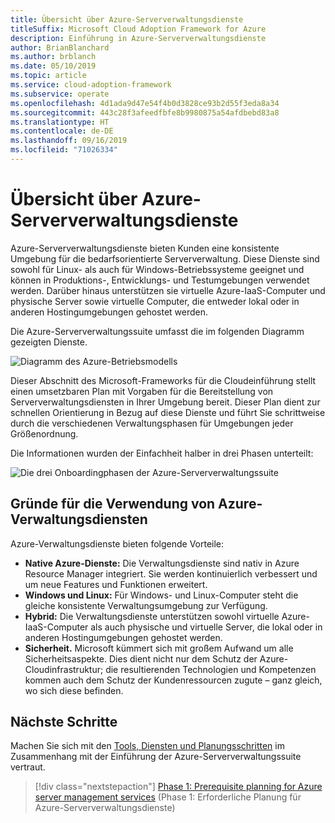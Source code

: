 ```yaml
---
title: Übersicht über Azure-Serververwaltungsdienste
titleSuffix: Microsoft Cloud Adoption Framework for Azure
description: Einführung in Azure-Serververwaltungsdienste
author: BrianBlanchard
ms.author: brblanch
ms.date: 05/10/2019
ms.topic: article
ms.service: cloud-adoption-framework
ms.subservice: operate
ms.openlocfilehash: 4d1ada9d47e54f4b0d3828ce93b2d55f3eda8a34
ms.sourcegitcommit: 443c28f3afeedfbfe8b9980875a54afdbebd83a8
ms.translationtype: HT
ms.contentlocale: de-DE
ms.lasthandoff: 09/16/2019
ms.locfileid: "71026334"
---
```

# <a name="overview-of-azure-server-management-services"></a>Übersicht über Azure-Serververwaltungsdienste

Azure-Serververwaltungsdienste bieten Kunden eine konsistente Umgebung für die bedarfsorientierte Serververwaltung. Diese Dienste sind sowohl für Linux- als auch für Windows-Betriebssysteme geeignet und können in Produktions-, Entwicklungs- und Testumgebungen verwendet werden. Darüber hinaus unterstützen sie virtuelle Azure-IaaS-Computer und physische Server sowie virtuelle Computer, die entweder lokal oder in anderen Hostingumgebungen gehostet werden. 

Die Azure-Serververwaltungssuite umfasst die im folgenden Diagramm gezeigten Dienste. 

![Diagramm des Azure-Betriebsmodells](./media/operations-diagram.png)

Dieser Abschnitt des Microsoft-Frameworks für die Cloudeinführung stellt einen umsetzbaren Plan mit Vorgaben für die Bereitstellung von Serververwaltungsdiensten in Ihrer Umgebung bereit. Dieser Plan dient zur schnellen Orientierung in Bezug auf diese Dienste und führt Sie schrittweise durch die verschiedenen Verwaltungsphasen für Umgebungen jeder Größenordnung.

Die Informationen wurden der Einfachheit halber in drei Phasen unterteilt:

![Die drei Onboardingphasen der Azure-Serververwaltungssuite](./media/operations-stages.png)

<!-- markdownlint-disable MD026 -->

## <a name="why-use-azure-management-services"></a>Gründe für die Verwendung von Azure-Verwaltungsdiensten

Azure-Verwaltungsdienste bieten folgende Vorteile:

- **Native Azure-Dienste:** Die Verwaltungsdienste sind nativ in Azure Resource Manager integriert. Sie werden kontinuierlich verbessert und um neue Features und Funktionen erweitert.
- **Windows und Linux:** Für Windows- und Linux-Computer steht die gleiche konsistente Verwaltungsumgebung zur Verfügung.
- **Hybrid:** Die Verwaltungsdienste unterstützen sowohl virtuelle Azure-IaaS-Computer als auch physische und virtuelle Server, die lokal oder in anderen Hostingumgebungen gehostet werden.
- **Sicherheit.** Microsoft kümmert sich mit großem Aufwand um alle Sicherheitsaspekte. Dies dient nicht nur dem Schutz der Azure-Cloudinfrastruktur; die resultierenden Technologien und Kompetenzen kommen auch dem Schutz der Kundenressourcen zugute – ganz gleich, wo sich diese befinden.

## <a name="next-steps"></a>Nächste Schritte

Machen Sie sich mit den [Tools, Diensten und Planungsschritten](./prerequisites.md) im Zusammenhang mit der Einführung der Azure-Serververwaltungssuite vertraut.

> [!div class="nextstepaction"]
> [Phase 1: Prerequisite planning for Azure server management services](./prerequisites.md) (Phase 1: Erforderliche Planung für Azure-Serververwaltungsdienste)
